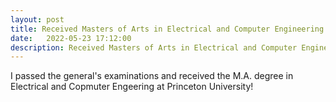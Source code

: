 ```yaml
---
layout: post
title: Received Masters of Arts in Electrical and Computer Engineering
date:   2022-05-23 17:12:00
description: Received Masters of Arts in Electrical and Computer Engineering
---
```


I passed the general's examinations and received the M.A. degree in Electrical and Copmuter Engeering at Princeton University!
